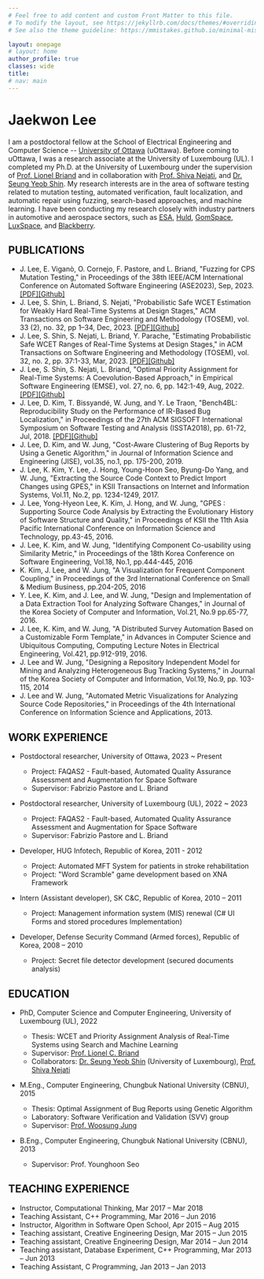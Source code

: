 ```yaml
---
# Feel free to add content and custom Front Matter to this file.
# To modify the layout, see https://jekyllrb.com/docs/themes/#overriding-theme-defaults
# See also the theme guideline: https://mmistakes.github.io/minimal-mistakes/docs/quick-start-guide/

layout: onepage
# layout: home
author_profile: true
classes: wide
title:
# nav: main
---
```



# Jaekwon Lee


[//]: # ()
[//]: # (## RESEARCH INTERESTS)

I am a postdoctoral fellow at the School of Electrical Engineering and Computer Science -- [University of Ottawa](https://www.uottawa.ca/en) (uOttawa). 
Before coming to uOttawa, I was a research associate at the University of Luxembourg (UL). I completed my Ph.D. at the University of Luxembourg under the supervision of [Prof. Lionel Briand](https://www.lbriand.info/) and in collaboration with [Prof. Shiva Nejati](https://shnejati.bitbucket.io/), and [Dr. Seung Yeob Shin](https://scholar.google.com/citations?user=3kMy3iUAAAAJ&hl=en).
My research interests are in the area of software testing related to mutation testing, automated verification, fault localization, and automatic repair using fuzzing, search-based approaches, and machine learning. I have been conducting my research closely with industry partners in automotive and aerospace sectors, such as [ESA](https://www.esa.int/), [Huld](https://huld.io/industries/space/), [GomSpace](https://gomspace.com/home.aspx), [LuxSpace](https://space-agency.public.lu/en/expertise/space-directory/LuxSpace.html), and [Blackberry](https://www.blackberry.com/).



## PUBLICATIONS
* J. Lee, E. Viganò, O. Cornejo, F. Pastore, and L. Briand, "Fuzzing for CPS Mutation Testing," in Proceedings of the 38th IEEE/ACM International Conference on Automated Software Engineering (ASE2023), Sep, 2023. [[PDF]](https://ieeexplore.ieee.org/abstract/document/10298537?casa_token=7NXRCFlLG4EAAAAA:7fJDTYJ8Cu4HffpPdFwTx0TRTTrHl8KKqcNFB8rAackJmYSY_mZN4JpLoucFksAvCxBngw_tWBU)[[Github]](https://github.com/SNTSVV/MOTIF)
* J. Lee, S. Shin, L. Briand, S. Nejati, "Probabilistic Safe WCET Estimation for Weakly Hard Real-Time Systems at Design Stages," ACM Transactions on Software Engineering and Methodology (TOSEM), vol. 33 (2), no. 32, pp 1–34, Dec, 2023. [[PDF]](https://dl.acm.org/doi/full/10.1145/3617176)[[Github]](https://github.com/SNTSVV/SWEAK)
* J. Lee, S. Shin, S. Nejati, L. Briand, Y. Parache, "Estimating Probabilistic Safe WCET Ranges of Real-Time Systems at Design Stages," in ACM Transactions on Software Engineering and Methodology (TOSEM), vol. 32, no. 2, pp. 37:1-33, Mar, 2023. [[PDF]](https://dl.acm.org/doi/full/10.1145/3546941)[[Github]](https://github.com/SNTSVV/SAFE)
* J. Lee, S. Shin, S. Nejati, L. Briand, "Optimal Priority Assignment for Real-Time Systems: A Coevolution-Based Approach," in Empirical Software Engineering (EMSE), vol. 27, no. 6, pp. 142:1-49, Aug, 2022. [[PDF]](https://link.springer.com/article/10.1007/s10664-022-10170-1)[[Github]](https://github.com/SNTSVV/OPAM)
* J. Lee, D. Kim, T. Bissyandé, W. Jung, and Y. Le Traon, "Bench4BL: Reproducibility Study on the Performance of IR-Based Bug Localization," in Proceedings of the 27th ACM SIGSOFT International Symposium on Software Testing and Analysis (ISSTA2018), pp. 61-72, Jul, 2018. [[PDF]](https://dl.acm.org/doi/abs/10.1145/3213846.3213856)[[Github]](https://github.com/exatoa/Bench4BL)
* J. Lee, D. Kim, and W. Jung, "Cost-Aware Clustering of Bug Reports by Using a Genetic Algorithm," in Journal of Information Science and Engineering (JISE), vol.35, no.1, pp. 175-200, 2019.
* J. Lee, K. Kim, Y. Lee, J. Hong, Young-Hoon Seo, Byung-Do Yang, and W. Jung, "Extracting the Source Code Context to Predict Import Changes using GPES," in KSII Transactions on Internet and Information Systems, Vol.11, No.2, pp. 1234-1249, 2017.
* J. Lee, Yong-Hyeon Lee, K. Kim, J. Hong, and W. Jung, "GPES : Supporting Source Code Analysis by Extracting the Evolutionary History of Software Structure and Quality," in Proceedings of KSII the 11th Asia Pacific International Conference on Information Science and Technology, pp.43-45, 2016.
* J. Lee, K. Kim, and W. Jung, "Identifying Component Co-usability using Similarity Metric," in Proceedings of the 18th Korea Conference on Software Engineering, Vol.18, No.1, pp.444-445, 2016
* K. Kim, J. Lee, and W. Jung, "A Visualization for Frequent Component Coupling," in Proceedings of the 3rd International Conference on Small & Medium Business, pp.204-205, 2016
* Y. Lee, K. Kim, and J. Lee, and W. Jung, "Design and Implementation of a Data Extraction Tool for Analyzing Software Changes," in Journal of the Korea Society of Computer and Information, Vol.21, No.9 pp.65-77, 2016.
* J. Lee, K. Kim, and W. Jung, "A Distributed Survey Automation Based on a Customizable Form Template," in Advances in Computer Science and Ubiquitous Computing, Computing Lecture Notes in Electrical Engineering, Vol.421, pp.912-919, 2016.
* J. Lee and W. Jung, "Designing a Repository Independent Model for Mining and Analyzing Heterogeneous Bug Tracking Systems," in Journal of the Korea Society of Computer and Information, Vol.19, No.9, pp. 103-115, 2014
* J. Lee and W. Jung, "Automated Metric Visualizations for Analyzing Source Code Repositories," in Proceedings of the 4th International Conference on Information Science and Applications, 2013.


## WORK EXPERIENCE
* Postdoctoral researcher, University of Ottawa, 2023 ~ Present
  * Project: FAQAS2 - Fault-based, Automated Quality Assurance Assessment and Augmentation for Space Software
  * Supervisor: Fabrizio Pastore and L. Briand

* Postdoctoral researcher, University of Luxembourg (UL), 2022 ~ 2023
  * Project: FAQAS2 - Fault-based, Automated Quality Assurance Assessment and Augmentation for Space Software
  * Supervisor: Fabrizio Pastore and L. Briand

* Developer, HUG Infotech, Republic of Korea, 2011 - 2012
  * Project: Automated MFT System for patients in stroke rehabilitation
  * Project: "Word Scramble" game development based on XNA Framework

* Intern (Assistant developer),	SK C&C, Republic of Korea, 2010 – 2011
  * Project: Management information system (MIS) renewal (C# UI Forms and stored procedures Implementation)

* Developer, Defense Security Command (Armed forces), Republic of Korea, 2008 – 2010
  * Project: Secret file detector development (secured documents analysis)

  
  
## EDUCATION 
* PhD, Computer Science and Computer Engineering, University of Luxembourg (UL), 2022 
  * Thesis: WCET and Priority Assignment Analysis of Real-Time Systems using Search and Machine Learning
  * Supervisor: [Prof. Lionel C. Briand](https://www.lbriand.info/)
  * Collaborators: [Dr. Seung Yeob Shin](https://scholar.google.com/citations?user=3kMy3iUAAAAJ&hl=en) (University of Luxembourg), [Prof. Shiva Nejati](https://shnejati.bitbucket.io/) 
  
* M.Eng., Computer Engineering, Chungbuk National University (CBNU), 2015
  * Thesis: Optimal Assignment of Bug Reports using Genetic Algorithm
  * Laboratory: Software Verification and Validation (SVV) group
  * Supervisor: [Prof. Woosung Jung](https://scholar.google.com.hk/citations?user=U7Tc7gEAAAAJ&hl=en)
  
* B.Eng., Computer Engineering, Chungbuk National University (CBNU), 2013
  * Supervisor: Prof. Younghoon Seo


## TEACHING EXPERIENCE
* Instructor, Computational Thinking,	Mar 2017 – Mar 2018
* Teaching Assistant, C++ Programming,	Mar 2016 – Jun 2016
* Instructor, Algorithm in Software Open School,	Apr 2015 – Aug 2015
* Teaching assistant, Creative Engineering Design,	Mar 2015 – Jun 2015
* Teaching assistant, Creative Engineering Design,	Mar 2014 – Jun 2014
* Teaching assistant, Database Experiment, C++ Programming,	Mar 2013 – Jun 2013
* Teaching Assistant, C Programming,	Jan 2013 – Jan 2013
